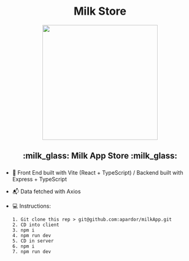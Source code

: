 <h1 align="center">
Milk Store
</h1>
<div align="center">
  <img src="https://media.giphy.com/media/3o7abr27dMlPk5zcEE/giphy.gif" width="300"/>
</div>
<h2 align="center">
 :milk_glass: Milk App Store :milk_glass:
</h2>  

### 



- :construction_worker: Front End built with Vite (React + TypeScript) / Backend built with Express + TypeScript

- :mailbox_with_mail: Data fetched with Axios

- :computer:  Instructions:


      1. Git clone this rep > git@github.com:apardor/milkApp.git
      2. CD into client
      3. npm i
      4. npm run dev
      5. CD in server
      6. npm i
      7. npm run dev
      


